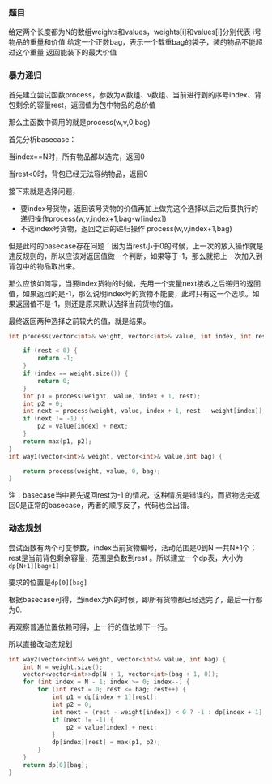 ### 题目

给定两个长度都为N的数组weights和values，weights[i]和values[i]分别代表 i号物品的重量和价值
给定一个正数bag，表示一个载重bag的袋子，装的物品不能超过这个重量
返回能装下的最大价值

### 暴力递归

首先建立尝试函数process，参数为w数组、v数组、当前进行到的序号index、背包剩余的容量rest，返回值为包中物品的总价值

那么主函数中调用的就是process(w,v,0,bag)

首先分析basecase：

当index==N时，所有物品都以选完，返回0

当rest<0时，背包已经无法容纳物品，返回0

接下来就是选择问题，

* 要index号货物，返回该号货物的价值再加上做完这个选择以后之后要执行的递归操作process(w,v,index+1,bag-w[index])
* 不选index号货物，返回之后的递归操作 process(w,v,index+1,bag)

但是此时的basecase存在问题：因为当rest小于0的时候，上一次的放入操作就是违反规则的，所以应该对返回值做一个判断，如果等于-1，那么就把上一次加入到背包中的物品取出来。

那么应该如何写，当要index货物的时候，先用一个变量next接收之后递归的返回值，如果返回的是-1，那么说明index号的货物不能要，此时只有这一个选项。如果返回值不是-1，则还是原来默认选择当前货物的值。

最终返回两种选择之前较大的值，就是结果。

```cpp
int process(vector<int>& weight, vector<int>& value, int index, int rest) {

    if (rest < 0) {
        return -1;
    }
    if (index == weight.size()) {
        return 0;
    }
    int p1 = process(weight, value, index + 1, rest);
    int p2 = 0;
    int next = process(weight, value, index + 1, rest - weight[index]);
    if (next != -1) {
        p2 = value[index] + next;
    }
    return max(p1, p2);
}
int way1(vector<int>& weight, vector<int>& value,int bag) {

    return process(weight, value, 0, bag);
}
```

注：basecase当中要先返回rest为-1 的情况，这种情况是错误的，而货物选完返回0是正常的basecase，两者的顺序反了，代码也会出错。

### 动态规划

尝试函数有两个可变参数，index当前货物编号，活动范围是0到N 一共N+1个；rest是当前背包剩余容量，范围是负数到rest 。所以建立一个dp表，大小为`dp[N+1][bag+1]`

要求的位置是`dp[0][bag]`

根据basecase可得，当index为N的时候，即所有货物都已经选完了，最后一行都为0.

再观察普通位置依赖可得，上一行的值依赖下一行。

所以直接改动态规划

```cpp
int way2(vector<int>& weight, vector<int>& value, int bag) {
	int N = weight.size();
	vector<vector<int>>dp(N + 1, vector<int>(bag + 1, 0));
	for (int index = N - 1; index >= 0; index--) {
		for (int rest = 0; rest <= bag; rest++) {
			int p1 = dp[index + 1][rest];
			int p2 = 0;
			int next = (rest - weight[index]) < 0 ? -1 : dp[index + 1][rest - weight[index]];
			if (next != -1) {
				p2 = value[index] + next;
			}
			dp[index][rest] = max(p1, p2);
		}
	}
	return dp[0][bag];
}
```

